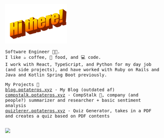 <img src="https://github.com/potateros/potateros/blob/master/hithere.gif" width="200px"/>
<br>

<samp>Software Engineer 🧑‍💻.<br> 
I like ☕ coffee, 🍱 food, and 💻 code.<br>
I work with React, TypeScript, and Python for my day job (and side projects), and have worked with Ruby on Rails and Java and Kotlin Spring Boot previously.<br>
</samp>

<samp>My Projects 🔧<br>
<a href="https://blog.potateros.xyz">blog.potateros.xyz</a> - My Blog (outdated af) <br>
<a href="https://compstalk.potateros.xyz">compstalk.potateros.xyz</a> - CompStalk 🌱, company (and people?) summarizer and researcher + basic sentiment analysis <br>
<a href="https://quizlerer.potateros.xyz">quizlerer.potateros.xyz</a> - Quiz Generator, takes in a PDF and creates a quiz based on PDF contents <br>
</samp>

<br>
<img src="https://media.giphy.com/media/sIIhZliB2McAo/giphy.gif" width="40vw"/>
